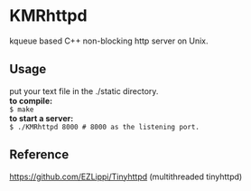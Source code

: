 # KMRhttpd
kqueue based C++ non-blocking http server on Unix.

## Usage
put your text file in the ./static directory.  
<b>to compile:</b>  
`
$ make  
`  
<b>to start a server:</b>  
`
$ ./KMRhttpd 8000 # 8000 as the listening port.
`
## Reference
https://github.com/EZLippi/Tinyhttpd (multithreaded tinyhttpd)